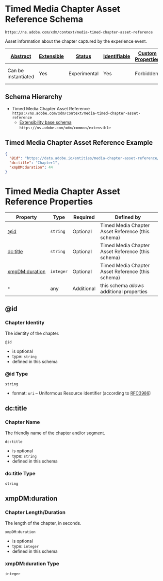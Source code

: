 
# Timed Media Chapter Asset Reference Schema

```
https://ns.adobe.com/xdm/context/media-timed-chapter-asset-reference
```

Asset information about the chapter captured by the experience event.

| [Abstract](../../abstract.md) | [Extensible](../../extensions.md) | [Status](../../status.md) | [Identifiable](../../id.md) | [Custom Properties](../../extensions.md) | [Additional Properties](../../extensions.md) | Defined In |
|-------------------------------|-----------------------------------|---------------------------|-----------------------------|------------------------------------------|----------------------------------------------|------------|
| Can be instantiated | Yes | Experimental | Yes | Forbidden | Permitted | [context/media-timed-chapter-asset-reference.schema.json](context/media-timed-chapter-asset-reference.schema.json) |
## Schema Hierarchy

* Timed Media Chapter Asset Reference `https://ns.adobe.com/xdm/context/media-timed-chapter-asset-reference`
  * [Extensibility base schema](../common/extensible.schema.md) `https://ns.adobe.com/xdm/common/extensible`


## Timed Media Chapter Asset Reference Example
```json
{
  "@id": "https://data.adobe.io/entities/media-chapter-asset-reference/2144511",
  "dc:title": "Chapter1",
  "xmpDM:duration": 44
}
```

# Timed Media Chapter Asset Reference Properties

| Property | Type | Required | Defined by |
|----------|------|----------|------------|
| [@id](#@id) | `string` | Optional | Timed Media Chapter Asset Reference (this schema) |
| [dc:title](#dctitle) | `string` | Optional | Timed Media Chapter Asset Reference (this schema) |
| [xmpDM:duration](#xmpdmduration) | `integer` | Optional | Timed Media Chapter Asset Reference (this schema) |
| `*` | any | Additional | this schema *allows* additional properties |

## @id
### Chapter Identity

The identity of the chapter.

`@id`
* is optional
* type: `string`
* defined in this schema

### @id Type


`string`
* format: `uri` – Uniformous Resource Identifier (according to [RFC3986](http://tools.ietf.org/html/rfc3986))






## dc:title
### Chapter Name

The friendly name of the chapter and/or segment.

`dc:title`
* is optional
* type: `string`
* defined in this schema

### dc:title Type


`string`






## xmpDM:duration
### Chapter Length/Duration

The length of the chapter, in seconds.

`xmpDM:duration`
* is optional
* type: `integer`
* defined in this schema

### xmpDM:duration Type


`integer`





